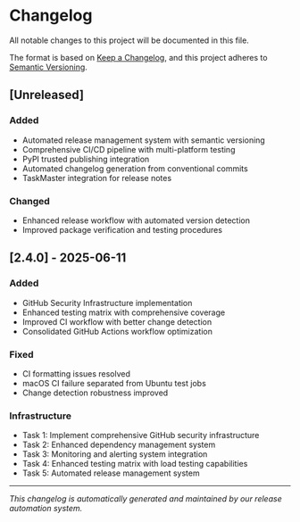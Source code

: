 # Changelog

All notable changes to this project will be documented in this file.

The format is based on [Keep a Changelog](https://keepachangelog.com/en/1.0.0/),
and this project adheres to [Semantic Versioning](https://semver.org/spec/v2.0.0.html).

## [Unreleased]

### Added
- Automated release management system with semantic versioning
- Comprehensive CI/CD pipeline with multi-platform testing
- PyPI trusted publishing integration
- Automated changelog generation from conventional commits
- TaskMaster integration for release notes

### Changed
- Enhanced release workflow with automated version detection
- Improved package verification and testing procedures

## [2.4.0] - 2025-06-11

### Added
- GitHub Security Infrastructure implementation
- Enhanced testing matrix with comprehensive coverage
- Improved CI workflow with better change detection
- Consolidated GitHub Actions workflow optimization

### Fixed
- CI formatting issues resolved
- macOS CI failure separated from Ubuntu test jobs
- Change detection robustness improved

### Infrastructure
- Task 1: Implement comprehensive GitHub security infrastructure
- Task 2: Enhanced dependency management system
- Task 3: Monitoring and alerting system integration
- Task 4: Enhanced testing matrix with load testing capabilities
- Task 5: Automated release management system

---

*This changelog is automatically generated and maintained by our release automation system.*